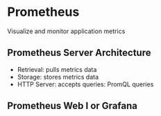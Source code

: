 # Prometheus

Visualize and monitor application metrics

## Prometheus Server Architecture

- Retrieval: pulls metrics data
- Storage: stores metrics data
- HTTP Server: accepts queries: PromQL queries

## Prometheus Web I or Grafana
